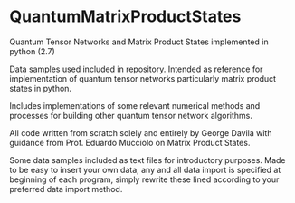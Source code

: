 # QuantumMatrixProductStates
Quantum Tensor Networks and Matrix Product States implemented in python (2.7)

Data samples used included in repository. Intended as reference for implementation of quantum tensor networks particularly matrix product states in python. 

Includes implementations of some relevant numerical methods and processes for building other quantum tensor network algorithms.

All code written from scratch solely and entirely by George Davila with guidance from Prof. Eduardo Mucciolo on Matrix Product States.

Some data samples included as text files for introductory purposes. Made to be easy to insert your own data, any and all data import is specified at beginning of each program, simply rewrite these lined according to your preferred data import method. 


